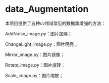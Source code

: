 # data_Augmentation  

本项目提供了五种cv领域常见的数据集增强的方法：  

AddNoise_image.py：图片加噪；  

ChangeLight_image.py：图片明亮；

Mirror_image.py：图片镜像；

Rotate_image.py：图片旋转；

Scale_image.py：图片缩放；

